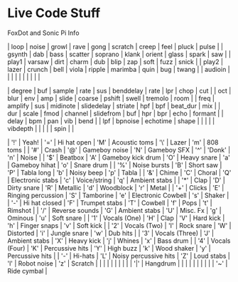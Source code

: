 # Live Code Stuff
FoxDot and Sonic Pi Info

|    loop       |    noise     |    growl     |    rave       |    gong       |    scratch    |    creep      |    feel     |    pluck    |    pulse    |
|    gsynth     |    dab       |    bass      |    scatter    |    soprano    |    klank      |    orient     |    glass    |    spark    |    saw      |
|    play1      |    varsaw    |    dirt      |    charm      |    dub        |    blip       |    zap        |    soft     |    fuzz     |    snick    |
|    play2      |    lazer     |    crunch    |    bell       |    viola      |    ripple     |    marimba    |    quin     |    bug      |    twang    |
|    audioin    |              |              |               |               |               |               |             |             |             |


|    degree    |    buf        |    sample    |    rate        |    sus           |    benddelay    |    rate      |    lpr        |    chop        |    cut        |
|    oct       |    blur       |    env       |    amp         |    slide         |    coarse       |    pshift    |    swell      |    tremolo     |    room       |
|    freq      |    amplify    |    sus       |    midinote    |    slidedelay    |    striate      |    hpf       |    bpf        |    beat_dur    |    mix        |
|    dur       |    scale      |    fmod      |    channel     |    slidefrom     |    buf          |    hpr       |    bpr        |    echo        |    formant    |
|    delay     |    bpm        |    pan       |    vib         |    bend          |                 |    lpf       |    bpnoise    |    echotime    |    shape      |
|              |               |              |    vibdepth    |                  |                 |              |               |    spin        |               |


|    '!'    |    Yeah!             |    '='    |    Hi hat open              |    'M'    |    Acoustic toms       |    '\\'    |    Lazer                 |    'm'    |    808 toms           |
|    '#'    |    Crash             |    '@'    |    Gameboy noise            |    'N'    |    Gameboy SFX         |    '^'     |    'Donk'                |    'n'    |    Noise              |
|    '$'    |    Beatbox           |    'A'    |    Gameboy kick drum        |    'O'    |    Heavy snare         |    'a'     |    Gameboy hihat         |    'o'    |    Snare drum         |
|    '%'    |    Noise bursts      |    'B'    |    Short saw                |    'P'    |    Tabla long          |    'b'     |    Noisy beep            |    'p'    |    Tabla              |
|    '&'    |    Chime             |    'C'    |    Choral                   |    'Q'    |    Electronic stabs    |    'c'     |    Voice/string          |    'q'    |    Ambient stabs      |
|    '*'    |    Clap              |    'D'    |    Dirty snare              |    'R'    |    Metallic            |    'd'     |    Woodblock             |    'r'    |    Metal              |
|    '+'    |    Clicks            |    'E'    |    Ringing percussion       |    'S'    |    Tamborine           |    'e'     |    Electronic Cowbell    |    's'    |    Shaker             |
|    '-'    |    Hi hat closed     |    'F'    |    Trumpet stabs            |    'T'    |    Cowbell             |    'f'     |    Pops                  |    't'    |    Rimshot            |
|    '/'    |    Reverse sounds    |    'G'    |    Ambient stabs            |    'U'    |    Misc. Fx            |    'g'     |    Ominous               |    'u'    |    Soft snare         |
|    '1'    |    Vocals (One)      |    'H'    |    Clap                     |    'V'    |    Hard kick           |    'h'     |    Finger snaps          |    'v'    |    Soft kick          |
|    '2'    |    Vocals (Two)      |    'I'    |    Rock snare               |    'W'    |    Distorted           |    'i'     |    Jungle snare          |    'w'    |    Dub hits           |
|    '3'    |    Vocals (Three)    |    'J'    |    Ambient stabs            |    'X'    |    Heavy kick          |    'j'     |    Whines                |    'x'    |    Bass drum          |
|    '4'    |    Vocals (Four)     |    'K'    |    Percussive hits          |    'Y'    |    High buzz           |    'k'     |    Wood shaker           |    'y'    |    Percussive hits    |
|    '-'    |    Hi-hats           |    'L'    |    Noisy percussive hits    |    'Z'    |    Loud stabs          |    'l'     |    Robot noise           |    'z'    |    Scratch            |
|           |                      |           |                             |           |                        |            |                          |    '|'    |    Hangdrum           |
|           |                      |           |                             |           |                        |            |                          |    '~'    |    Ride cymbal        |
